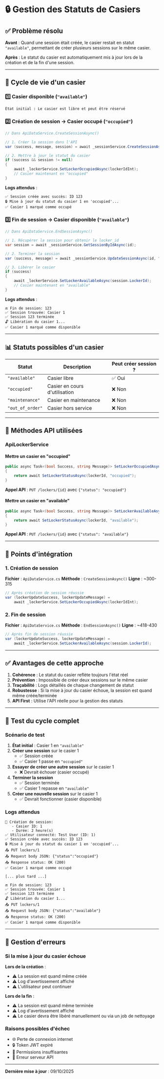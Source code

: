 # 🔒 Gestion des Statuts de Casiers

## ✅ Problème résolu

**Avant** : Quand une session était créée, le casier restait en statut `"available"`, permettant de créer plusieurs sessions sur le même casier.

**Après** : Le statut du casier est automatiquement mis à jour lors de la création et de la fin d'une session.

---

## 🔄 Cycle de vie d'un casier

### 1️⃣ **Casier disponible** (`"available"`)
```
État initial : Le casier est libre et peut être réservé
```

### 2️⃣ **Création de session** → Casier occupé (`"occupied"`)
```csharp
// Dans ApiDataService.CreateSessionAsync()

// 1. Créer la session dans l'API
var (success, message, session) = await _sessionService.CreateSessionAsync(...);

// 2. Mettre à jour le statut du casier
if (success && session != null)
{
    await _lockerService.SetLockerOccupiedAsync(lockerIdInt);
    // Casier maintenant en "occupied"
}
```

**Logs attendus** :
```
✅ Session créée avec succès: ID 123
🔒 Mise à jour du statut du casier 1 en 'occupied'...
✅ Casier 1 marqué comme occupé
```

### 3️⃣ **Fin de session** → Casier disponible (`"available"`)
```csharp
// Dans ApiDataService.EndSessionAsync()

// 1. Récupérer la session pour obtenir le locker_id
var session = await _sessionService.GetSessionByIdAsync(id);

// 2. Terminer la session
var (success, message) = await _sessionService.UpdateSessionAsync(id, "finished", endedAt);

// 3. Libérer le casier
if (success)
{
    await _lockerService.SetLockerAvailableAsync(session.LockerId);
    // Casier maintenant en "available"
}
```

**Logs attendus** :
```
🔚 Fin de session: 123
✅ Session trouvée: Casier 1
✅ Session 123 terminée
🔓 Libération du casier 1...
✅ Casier 1 marqué comme disponible
```

---

## 📊 Statuts possibles d'un casier

| Statut | Description | Peut créer session ? |
|--------|-------------|---------------------|
| `"available"` | Casier libre | ✅ Oui |
| `"occupied"` | Casier en cours d'utilisation | ❌ Non |
| `"maintenance"` | Casier en maintenance | ❌ Non |
| `"out_of_order"` | Casier hors service | ❌ Non |

---

## 🔧 Méthodes API utilisées

### ApiLockerService

#### Mettre un casier en "occupied"
```csharp
public async Task<(bool Success, string Message)> SetLockerOccupiedAsync(int lockerId)
{
    return await SetLockerStatusAsync(lockerId, "occupied");
}
```

**Appel API** : `PUT /lockers/{id}` avec `{"status": "occupied"}`

#### Mettre un casier en "available"
```csharp
public async Task<(bool Success, string Message)> SetLockerAvailableAsync(int lockerId)
{
    return await SetLockerStatusAsync(lockerId, "available");
}
```

**Appel API** : `PUT /lockers/{id}` avec `{"status": "available"}`

---

## 🎯 Points d'intégration

### 1. Création de session
**Fichier** : `ApiDataService.cs`
**Méthode** : `CreateSessionAsync()`
**Ligne** : ~300-315

```csharp
// Après création de session réussie
var (lockerUpdateSuccess, lockerUpdateMessage) = 
    await _lockerService.SetLockerOccupiedAsync(lockerIdInt);
```

### 2. Fin de session
**Fichier** : `ApiDataService.cs`
**Méthode** : `EndSessionAsync()`
**Ligne** : ~418-430

```csharp
// Après fin de session réussie
var (lockerUpdateSuccess, lockerUpdateMessage) = 
    await _lockerService.SetLockerAvailableAsync(session.LockerId);
```

---

## ✅ Avantages de cette approche

1. **Cohérence** : Le statut du casier reflète toujours l'état réel
2. **Prévention** : Impossible de créer deux sessions sur le même casier
3. **Traçabilité** : Logs détaillés de chaque changement de statut
4. **Robustesse** : Si la mise à jour du casier échoue, la session est quand même créée/terminée
5. **API First** : Utilise l'API réelle pour la gestion des statuts

---

## 🧪 Test du cycle complet

### Scénario de test

1. **État initial** : Casier 1 en `"available"`
2. **Créer une session** sur le casier 1
   - ✅ Session créée
   - ✅ Casier 1 passe en `"occupied"`
3. **Essayer de créer une autre session** sur le casier 1
   - ❌ Devrait échouer (casier occupé)
4. **Terminer la session**
   - ✅ Session terminée
   - ✅ Casier 1 repasse en `"available"`
5. **Créer une nouvelle session** sur le casier 1
   - ✅ Devrait fonctionner (casier disponible)

### Logs attendus

```
📝 Création de session:
   - Casier ID: 1
   - Durée: 2 heure(s)
✅ Utilisateur connecté: Test User (ID: 1)
✅ Session créée avec succès: ID 123
🔒 Mise à jour du statut du casier 1 en 'occupied'...
📤 PUT lockers/1
📤 Request body JSON: {"status":"occupied"}
📥 Response status: OK (200)
✅ Casier 1 marqué comme occupé

[... plus tard ...]

🔚 Fin de session: 123
✅ Session trouvée: Casier 1
✅ Session 123 terminée
🔓 Libération du casier 1...
📤 PUT lockers/1
📤 Request body JSON: {"status":"available"}
📥 Response status: OK (200)
✅ Casier 1 marqué comme disponible
```

---

## 🐛 Gestion d'erreurs

### Si la mise à jour du casier échoue

**Lors de la création** :
- ⚠️ La session est quand même créée
- ⚠️ Log d'avertissement affiché
- ⚠️ L'utilisateur peut continuer

**Lors de la fin** :
- ⚠️ La session est quand même terminée
- ⚠️ Log d'avertissement affiché
- ⚠️ Le casier devra être libéré manuellement ou via un job de nettoyage

### Raisons possibles d'échec
- 🌐 Perte de connexion internet
- 🔒 Token JWT expiré
- 🚫 Permissions insuffisantes
- 🐛 Erreur serveur API

---

**Dernière mise à jour** : 09/10/2025
